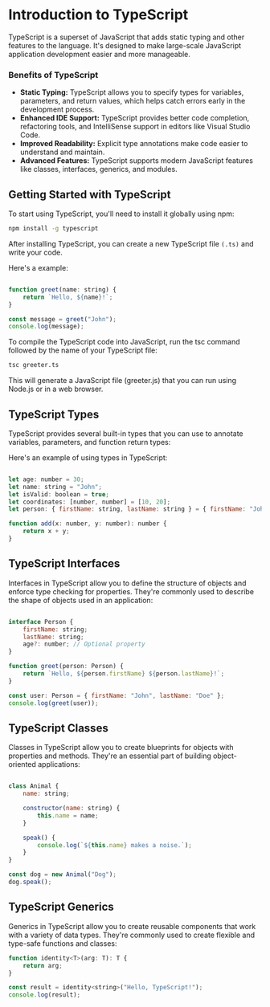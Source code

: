 # Introduction to TypeScript

TypeScript is a superset of JavaScript that adds static typing and other features to the language. It's designed to make large-scale JavaScript application development easier and more manageable.

### Benefits of TypeScript

- **Static Typing:** TypeScript allows you to specify types for variables, parameters, and return values, which helps catch errors early in the development process.
- **Enhanced IDE Support:** TypeScript provides better code completion, refactoring tools, and IntelliSense support in editors like Visual Studio Code.
- **Improved Readability:** Explicit type annotations make code easier to understand and maintain.
- **Advanced Features:** TypeScript supports modern JavaScript features like classes, interfaces, generics, and modules.

## Getting Started with TypeScript

To start using TypeScript, you'll need to install it globally using npm:

```bash
npm install -g typescript
```

After installing TypeScript, you can create a new TypeScript file `(.ts)` and write your code.
 
Here's a example:

```javascript

function greet(name: string) {
    return `Hello, ${name}!`;
}

const message = greet("John");
console.log(message);

```

To compile the TypeScript code into JavaScript, run the tsc command followed by the name of your TypeScript file:

```bash 
tsc greeter.ts
```

This will generate a JavaScript file (greeter.js) that you can run using Node.js or in a web browser.

## TypeScript Types

TypeScript provides several built-in types that you can use to annotate variables, parameters, and function return types:

Here's an example of using types in TypeScript:

```javascript

let age: number = 30;
let name: string = "John";
let isValid: boolean = true;
let coordinates: [number, number] = [10, 20];
let person: { firstName: string, lastName: string } = { firstName: "John", lastName: "Doe" };

function add(x: number, y: number): number {
    return x + y;
}

```

## TypeScript Interfaces

Interfaces in TypeScript allow you to define the structure of objects and enforce type checking for properties. They're commonly used to describe the shape of objects used in an application:

```javascript 

interface Person {
    firstName: string;
    lastName: string;
    age?: number; // Optional property
}

function greet(person: Person) {
    return `Hello, ${person.firstName} ${person.lastName}!`;
}

const user: Person = { firstName: "John", lastName: "Doe" };
console.log(greet(user));

```

## TypeScript Classes
Classes in TypeScript allow you to create blueprints for objects with properties and methods. They're an essential part of building object-oriented applications:

```javascript

class Animal {
    name: string;

    constructor(name: string) {
        this.name = name;
    }

    speak() {
        console.log(`${this.name} makes a noise.`);
    }
}

const dog = new Animal("Dog");
dog.speak(); 

```

## TypeScript Generics

Generics in TypeScript allow you to create reusable components that work with a variety of data types. They're commonly used to create flexible and type-safe functions and classes:

```javascript 
function identity<T>(arg: T): T {
    return arg;
}

const result = identity<string>("Hello, TypeScript!");
console.log(result); 

```

